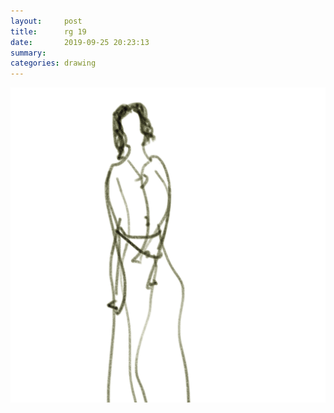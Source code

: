 ```yaml
---
layout:     post
title:      rg 19
date:       2019-09-25 20:23:13
summary:    
categories: drawing
---
```

![rg 19](/images/diary/rg-19.png ".")
